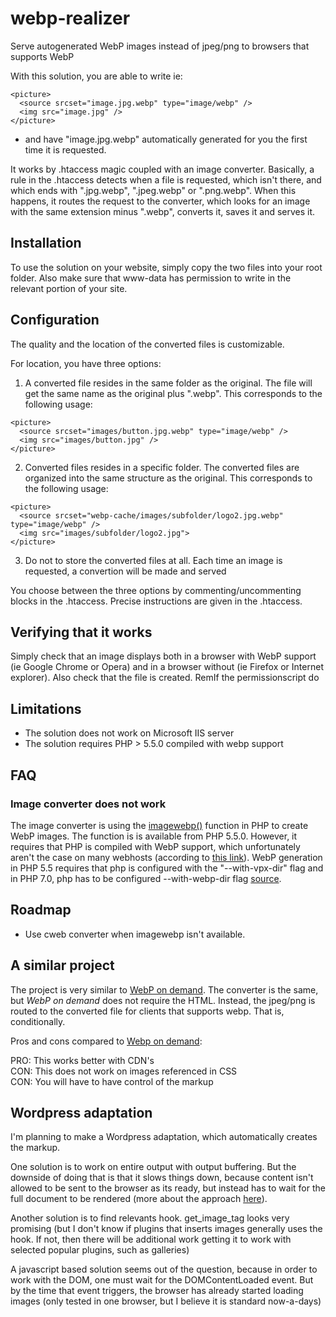 # webp-realizer
Serve autogenerated WebP images instead of jpeg/png to browsers that supports WebP

With this solution, you are able to write ie:
```
<picture>
  <source srcset="image.jpg.webp" type="image/webp" />
  <img src="image.jpg" />
</picture>
```
- and have "image.jpg.webp" automatically generated for you the first time it is requested.

It works by .htaccess magic coupled with an image converter. Basically, a rule in the .htaccess detects when a file is requested, which isn't there, and which ends with ".jpg.webp", ".jpeg.webp" or ".png.webp". When this happens, it routes the request to the converter, which looks for an image with the same extension minus ".webp", converts it, saves it and serves it.


## Installation
To use the solution on your website, simply copy the two files into your root folder. Also make sure that www-data has permission to write in the relevant portion of your site.


## Configuration
The quality and the location of the converted files is customizable. 

For location, you have three options:

1. A converted file resides in the same folder as the original. The file will get the same name as the original plus ".webp". This corresponds to the following usage:
```
<picture>
  <source srcset="images/button.jpg.webp" type="image/webp" />
  <img src="images/button.jpg" />
</picture>
```

2. Converted files resides in a specific folder. The converted files are organized into the same structure as the original. This corresponds to the following usage:
```
<picture>
  <source srcset="webp-cache/images/subfolder/logo2.jpg.webp" type="image/webp" />
  <img src="images/subfolder/logo2.jpg">
</picture>
```

3. Do not to store the converted files at all. Each time an image is requested, a convertion will be made and served 

You choose between the three options by commenting/uncommenting blocks in the .htaccess. Precise instructions are given in the .htaccess.

## Verifying that it works
Simply check that an image displays both in a browser with WebP support (ie Google Chrome or Opera) and in a browser without (ie Firefox or Internet explorer). Also check that the file is created.
RemIf the permissionscript do

## Limitations
* The solution does not work on Microsoft IIS server
* The solution requires PHP > 5.5.0 compiled with webp support

## FAQ

### Image converter does not work
The image converter is using the [imagewebp()](http://php.net/manual/en/function.imagewebp.php) function in PHP to create WebP images. The function is is available from PHP 5.5.0. However, it requires that PHP is compiled with WebP support, which unfortunately aren't the case on many webhosts (according to [this link](https://stackoverflow.com/questions/25248382/how-to-create-a-webp-image-in-php)). WebP generation in PHP 5.5 requires that php is configured with the "--with-vpx-dir" flag and in PHP 7.0, php has to be configured --with-webp-dir flag [source](http://il1.php.net/manual/en/image.installation.php).


## Roadmap

* Use cweb converter when imagewebp isn't available. 

## A similar project
The project is very similar to [WebP on demand](https://github.com/rosell-dk/webp-on-demand). The converter is the same, but *WebP on demand* does not require the HTML. Instead, the jpeg/png is routed to the converted file for clients that supports webp. That is, conditionally.

Pros and cons compared to [Webp on demand](https://github.com/rosell-dk/webp-on-demand):

PRO: This works better with CDN's<br>
CON: This does not work on images referenced in CSS<br>
CON: You will have to have control of the markup

## Wordpress adaptation
I'm planning to make a Wordpress adaptation, which automatically creates the markup.

One solution is to work on entire output with output buffering. But the downside of doing that is that it slows things down, because content isn't allowed to be sent to the browser as its ready, but instead has to wait for the full document to be rendered (more about the approach [here](https://stackoverflow.com/questions/772510/wordpress-filter-to-modify-final-html-output)). 

Another solution is to find relevants hook. get_image_tag looks very promising (but I don't know if plugins that inserts images generally uses the hook. If not, then there will be additional work getting it to work with selected popular plugins, such as galleries)

A javascript based solution seems out of the question, because in order to work with the DOM, one must wait for the DOMContentLoaded event. But by the time that event triggers, the browser has already started loading images (only tested in one browser, but I believe it is standard now-a-days)

